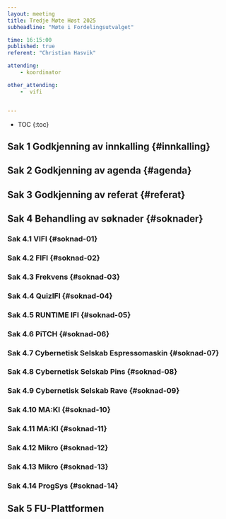 ```yaml
---
layout: meeting
title: Tredje Møte Høst 2025
subheadline: "Møte i Fordelingsutvalget"

time: 16:15:00
published: true
referent: "Christian Hasvik"

attending:
    - koordinator

other_attending:
    -  vifi


---
```


* TOC
{:toc}


## Sak 1 Godkjenning av innkalling {#innkalling}
## Sak 2 Godkjenning av agenda {#agenda}
## Sak 3 Godkjenning av referat {#referat}
## Sak 4 Behandling av søknader {#soknader}
### Sak 4.1 VIFI {#soknad-01}
### Sak 4.2 FIFI {#soknad-02}
### Sak 4.3 Frekvens {#soknad-03}
### Sak 4.4 QuizIFI {#soknad-04}
### Sak 4.5 RUNTIME IFI {#soknad-05}
### Sak 4.6 PiTCH {#soknad-06}
### Sak 4.7 Cybernetisk Selskab Espressomaskin {#soknad-07}
### Sak 4.8 Cybernetisk Selskab Pins {#soknad-08}
### Sak 4.9 Cybernetisk Selskab Rave {#soknad-09}
### Sak 4.10 MA:KI {#soknad-10}
### Sak 4.11 MA:KI {#soknad-11}
### Sak 4.12 Mikro {#soknad-12}
### Sak 4.13 Mikro {#soknad-13}
### Sak 4.14 ProgSys {#soknad-14}
## Sak 5 FU-Plattformen
